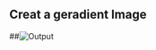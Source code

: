 ## Creat a geradient Image
##![Output](https://user-images.githubusercontent.com/88204357/139682336-eb57d90c-987d-4ad5-af41-69a7ac116137.jpg)
